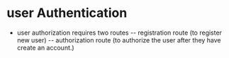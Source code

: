 # user Authentication

- user authorization requires two routes
  -- registration route (to register new user)
  -- authorization route (to authorize the user after they have create an account.)
